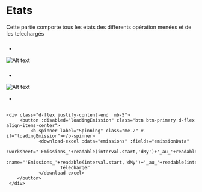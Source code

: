 # Etats
Cette partie comporte tous les etats des differents opération menées et de les telechargés
###
*

![Alt text](/public/etats.png)

###
*


![Alt text](/public/telecharger_etat.png)

*

```template

<div class="d-flex justify-content-end  mb-5">
     <button :disabled="loadingEmission" class="btn btn-primary d-flex align-items-center">
         <b-spinner label="Spinning" class="me-2" v-if="loadingEmission"></b-spinner>
            <download-excel :data="emissions" :fields="emissionData"
                :worksheet="'Emissions_'+readable(interval.start,'dMy')+'_au_'+readable(interval.end,'dMy')"
                :name="'Emissions_'+readable(interval.start,'dMy')+'_au_'+readable(interval.end,'dMy')+'.xls'">
                    Télécharger
            </download-excel>
    </button>
 </div>


```